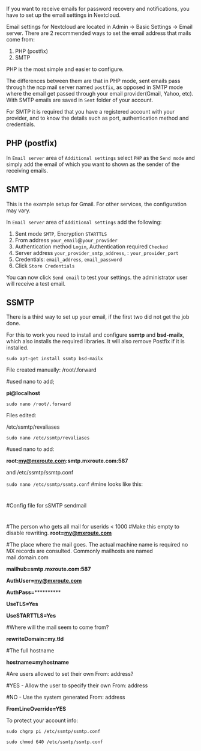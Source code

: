 If you want to receive emails for password recovery and notifications, you have to set up the email settings in Nextcloud.

Email settings for Nextcloud are located in Admin -> Basic Settings -> Email server. There are 2 recommended ways to set the email address that mails come from:

1. PHP (postfix)
2. SMTP

PHP is the most simple and easier to configure.

The differences between them are that in PHP mode, sent emails pass through the ncp mail server named `postfix`, as opposed in SMTP mode where the email get passed through your email provider(Gmail, Yahoo, etc). With SMTP emails are saved in `Sent` folder of your account. 

For SMTP it is required that you have a registered account with your provider, and to know the details such as port, authentication method and credentials.

## PHP (postfix)

In `Email server` area of `Additional settings` select `PHP` as the `Send mode` and simply add the email of which you want to shown as the sender of the receiving emails.

## SMTP

This is the example setup for Gmail. For other services, the configuration may vary.

In `Email server` area of `Additional settings` add the following:

1. Sent mode `SMTP`, Encryption `STARTTLS`
2. From address `your_email`@`your_provider`
3. Authentication method `Login`, Authentication required `Checked`
4. Server address `your_provider_smtp_address`, : `your_provider_port`
5. Credentials: `email_address`, `email_password`
6. Click `Store Credentials`

You can now click `Send email` to test your settings. the administrator user will receive a test email.

## SSMTP

There is a third way to set up your email, if the first two did not get the job done.

For this to work you need to install and configure **ssmtp** and **bsd-mailx**, which also installs the required libraries. It will also remove Postfix if it is installed.
 
`sudo apt-get install ssmtp bsd-mailx`
 
File created manually:
/root/.forward  
 
#used nano to add; 

**pi@localhost**

`sudo nano /root/.forward`

Files edited:

/etc/ssmtp/revaliases

`sudo nano /etc/ssmtp/revaliases`

#used nano to add: 

**root:my@mxroute.com:smtp.mxroute.com:587**

and
/etc/ssmtp/ssmtp.conf

`sudo nano /etc/ssmtp/ssmtp.conf`
#mine looks like this:
#
#Config file for sSMTP sendmail
#
#The person who gets all mail for userids < 1000
#Make this empty to disable rewriting.
**root=my@mxroute.com**

#The place where the mail goes. The actual machine name is required no
MX records are consulted. Commonly mailhosts are named mail.domain.com

**mailhub=smtp.mxroute.com:587**

**AuthUser=my@mxroute.com**

**AuthPass=************

**UseTLS=Yes**

**UseSTARTTLS=Yes**


#Where will the mail seem to come from?

**rewriteDomain=my.tld**

#The full hostname

**hostname=myhostname**

#Are users allowed to set their own From: address?

#YES - Allow the user to specify their own From: address

#NO - Use the system generated From: address

**FromLineOverride=YES**

To protect your account info:

`sudo chgrp pi /etc/ssmtp/ssmtp.conf`

`sudo chmod 640 /etc/ssmtp/ssmtp.conf`
